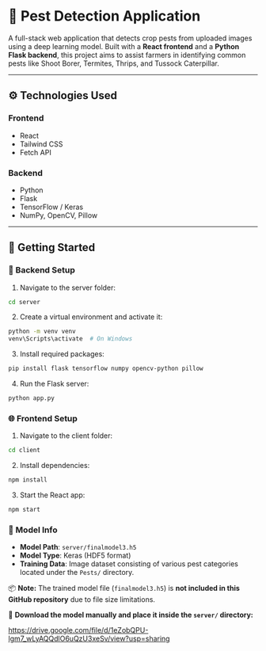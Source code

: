 # 🐛 Pest Detection Application

A full-stack web application that detects crop pests from uploaded images using a deep learning model. Built with a **React frontend** and a **Python Flask backend**, this project aims to assist farmers in identifying common pests like Shoot Borer, Termites, Thrips, and Tussock Caterpillar.


---

## ⚙️ Technologies Used

### Frontend
- React
- Tailwind CSS
- Fetch API

### Backend
- Python
- Flask
- TensorFlow / Keras
- NumPy, OpenCV, Pillow

---

## 🚀 Getting Started

### 🔧 Backend Setup

1. Navigate to the server folder:
```bash
cd server
```

2. Create a virtual environment and activate it:
```bash
python -m venv venv
venv\Scripts\activate  # On Windows
```

3. Install required packages:
```bash
pip install flask tensorflow numpy opencv-python pillow
```

4. Run the Flask server:
```bash
python app.py
```

### 🌐 Frontend Setup
1. Navigate to the client folder:
```bash
cd client
```

2. Install dependencies:
```bash
npm install
```

3. Start the React app:
```bash
npm start
```

### 🧠 Model Info

- **Model Path**: `server/finalmodel3.h5`  
- **Model Type**: Keras (HDF5 format)  
- **Training Data**: Image dataset consisting of various pest categories located under the `Pests/` directory.

📦 **Note:** The trained model file (`finalmodel3.h5`) is **not included in this GitHub repository** due to file size limitations.

🔗 **Download the model manually and place it inside the `server/` directory:**

https://drive.google.com/file/d/1eZobQPU-lgm7_wLyAQQdlO6uQzU3xeSv/view?usp=sharing


